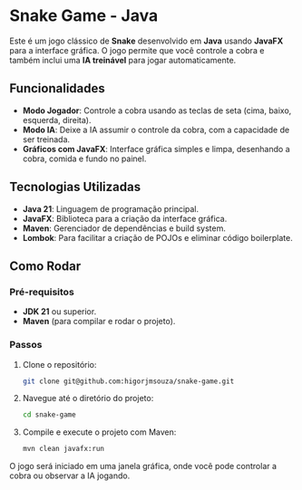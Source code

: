 # Snake Game - Java

Este é um jogo clássico de **Snake** desenvolvido em **Java** usando **JavaFX** para a interface gráfica. O jogo permite
que você controle a cobra e também inclui uma **IA treinável** para jogar automaticamente.

## Funcionalidades

- **Modo Jogador**: Controle a cobra usando as teclas de seta (cima, baixo, esquerda, direita).
- **Modo IA**: Deixe a IA assumir o controle da cobra, com a capacidade de ser treinada.
- **Gráficos com JavaFX**: Interface gráfica simples e limpa, desenhando a cobra, comida e fundo no painel.

## Tecnologias Utilizadas

- **Java 21**: Linguagem de programação principal.
- **JavaFX**: Biblioteca para a criação da interface gráfica.
- **Maven**: Gerenciador de dependências e build system.
- **Lombok**: Para facilitar a criação de POJOs e eliminar código boilerplate.

## Como Rodar

### Pré-requisitos

- **JDK 21** ou superior.
- **Maven** (para compilar e rodar o projeto).

### Passos

1. Clone o repositório:
   ```bash
   git clone git@github.com:higorjmsouza/snake-game.git
   ```

2. Navegue até o diretório do projeto:

    ```bash
    cd snake-game
    ```

3. Compile e execute o projeto com Maven:

   ```bash
   mvn clean javafx:run
   ```

O jogo será iniciado em uma janela gráfica, onde você pode controlar a cobra ou observar a IA jogando.